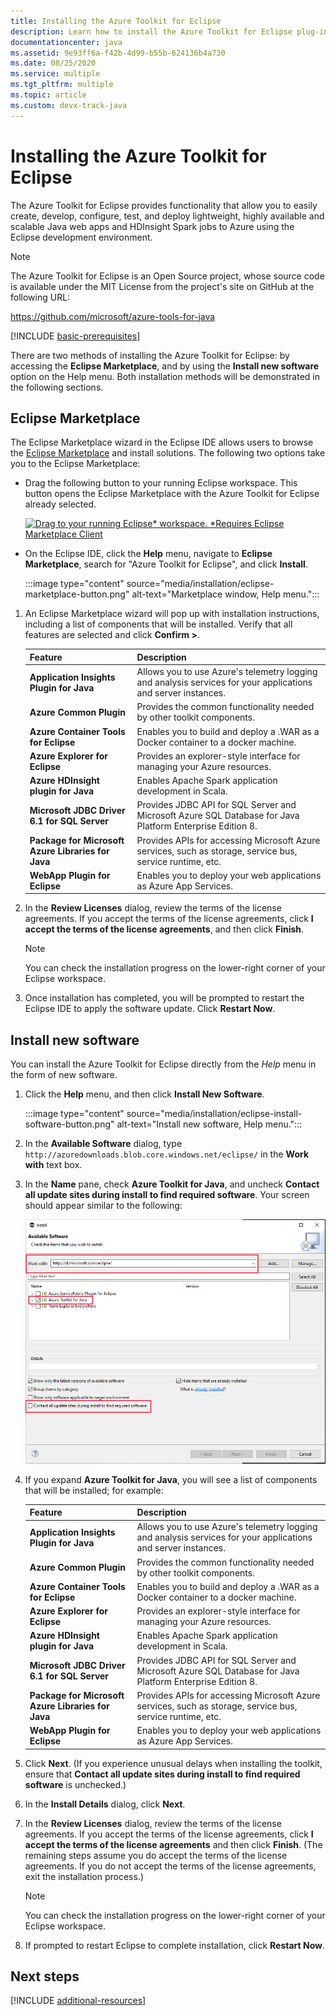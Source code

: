 ```yaml
---
title: Installing the Azure Toolkit for Eclipse
description: Learn how to install the Azure Toolkit for Eclipse plug-in to create and deploy cloud applications to Azure.
documentationcenter: java
ms.assetid: 9e93ff6a-f42b-4d99-b55b-624136b4a730
ms.date: 08/25/2020
ms.service: multiple
ms.tgt_pltfrm: multiple
ms.topic: article
ms.custom: devx-track-java
---
```


# Installing the Azure Toolkit for Eclipse

The Azure Toolkit for Eclipse provides functionality that allow you to easily create, develop, configure, test, and deploy lightweight, highly available and scalable Java web apps and HDInsight Spark jobs to Azure using the Eclipse development environment.

> [!NOTE] 
> 
> The Azure Toolkit for Eclipse is an Open Source project, whose source code is available under the MIT License from the project's site on GitHub at the following URL: 
> 
> <https://github.com/microsoft/azure-tools-for-java> 
> 

[!INCLUDE [basic-prerequisites](includes/basic-prerequisites.md)]

There are two methods of installing the Azure Toolkit for Eclipse: by accessing the **Eclipse Marketplace**, and by using the **Install new software** option on the Help menu. Both installation methods will be demonstrated in the following sections.

## Eclipse Marketplace

The Eclipse Marketplace wizard in the Eclipse IDE allows users to browse the [Eclipse Marketplace](https://marketplace.eclipse.org/) and install solutions. The following two options take you to the Eclipse Marketplace:

   * Drag the following button to your running Eclipse workspace. This button opens the Eclipse Marketplace with the Azure Toolkit for Eclipse already selected.

      [![Drag to your running Eclipse* workspace. *Requires Eclipse Marketplace Client](https://marketplace.eclipse.org/sites/all/themes/solstice/public/images/marketplace/btn-install.png)](http://marketplace.eclipse.org/marketplace-client-intro?mpc_install=1919278 "Drag to your running Eclipse* workspace. *Requires Eclipse Marketplace Client")

   * On the Eclipse IDE, click the **Help** menu, navigate to **Eclipse Marketplace**, search for "Azure Toolkit for Eclipse", and click **Install**.

      :::image type="content" source="media/installation/eclipse-marketplace-button.png" alt-text="Marketplace window, Help menu."::: 

1. An Eclipse Marketplace wizard will pop up with installation instructions, including a list of components that will be installed. Verify that all features are selected and click **Confirm >**.

   | Feature | Description | 
   |---|---| 
   | **Application Insights Plugin for Java** | Allows you to use Azure's telemetry logging and analysis services for your applications and server instances. | 
   | **Azure Common Plugin** | Provides the common functionality needed by other toolkit components. | 
   | **Azure Container Tools for Eclipse** | Enables you to build and deploy a .WAR as a Docker container to a docker machine. |
   | **Azure Explorer for Eclipse** | Provides an explorer-style interface for managing your Azure resources. | 
   | **Azure HDInsight plugin for Java** | Enables Apache Spark application development in Scala. |
   | **Microsoft JDBC Driver 6.1 for SQL Server** | Provides JDBC API for SQL Server and Microsoft Azure SQL Database for Java Platform Enterprise Edition 8. | 
   | **Package for Microsoft Azure Libraries for Java** | Provides APIs for accessing Microsoft Azure services, such as storage, service bus, service runtime, etc. | 
   | **WebApp Plugin for Eclipse** | Enables you to deploy your web applications as Azure App Services. | 

1. In the **Review Licenses** dialog, review the terms of the license agreements. If you accept the terms of the license agreements, click **I accept the terms of the license agreements**, and then click **Finish**. 

   > [!NOTE]
   > You can check the installation progress on the lower-right corner of your Eclipse workspace.

4. Once installation has completed, you will be prompted to restart the Eclipse IDE to apply the software update. Click **Restart Now**.

## Install new software

You can install the Azure Toolkit for Eclipse directly from the *Help* menu in the form of new software.

1. Click the **Help** menu, and then click **Install New Software**.

   :::image type="content" source="media/installation/eclipse-install-software-button.png" alt-text="Install new software, Help menu."::: 

1. In the **Available Software** dialog, type `http://azuredownloads.blob.core.windows.net/eclipse/` in the **Work with** text box.

1. In the **Name** pane, check **Azure Toolkit for Java**, and uncheck **Contact all update sites during install to find required software**. Your screen should appear similar to the following:

   ![Installing the Azure Toolkit for Eclipse][02]

1. If you expand **Azure Toolkit for Java**, you will see a list of components that will be installed; for example:

   | Feature | Description | 
   |---|---| 
   | **Application Insights Plugin for Java** | Allows you to use Azure's telemetry logging and analysis services for your applications and server instances. | 
   | **Azure Common Plugin** | Provides the common functionality needed by other toolkit components. | 
   | **Azure Container Tools for Eclipse** | Enables you to build and deploy a .WAR as a Docker container to a docker machine. |
   | **Azure Explorer for Eclipse** | Provides an explorer-style interface for managing your Azure resources. | 
   | **Azure HDInsight plugin for Java** | Enables Apache Spark application development in Scala. |
   | **Microsoft JDBC Driver 6.1 for SQL Server** | Provides JDBC API for SQL Server and Microsoft Azure SQL Database for Java Platform Enterprise Edition 8. | 
   | **Package for Microsoft Azure Libraries for Java** | Provides APIs for accessing Microsoft Azure services, such as storage, service bus, service runtime, etc. | 
   | **WebApp Plugin for Eclipse** | Enables you to deploy your web applications as Azure App Services. | 

1. Click **Next**. (If you experience unusual delays when installing the toolkit, ensure that **Contact all update sites during install to find required software** is unchecked.)

1. In the **Install Details** dialog, click **Next**.

1. In the **Review Licenses** dialog, review the terms of the license agreements. If you accept the terms of the license agreements, click **I accept the terms of the license agreements** and then click **Finish**. (The remaining steps assume you do accept the terms of the license agreements. If you do not accept the terms of the license agreements, exit the installation process.)

   > [!NOTE]
   > You can check the installation progress on the lower-right corner of your Eclipse workspace.

1. If prompted to restart Eclipse to complete installation, click **Restart Now**.

## Next steps

[!INCLUDE [additional-resources](includes/additional-resources.md)]

<!-- URL List -->

<!-- Legacy MSDN URL = https://msdn.microsoft.com/library/azure/hh690946.aspx -->

<!-- IMG List -->
[02]: media/installation/eclipse-installation-02.png
